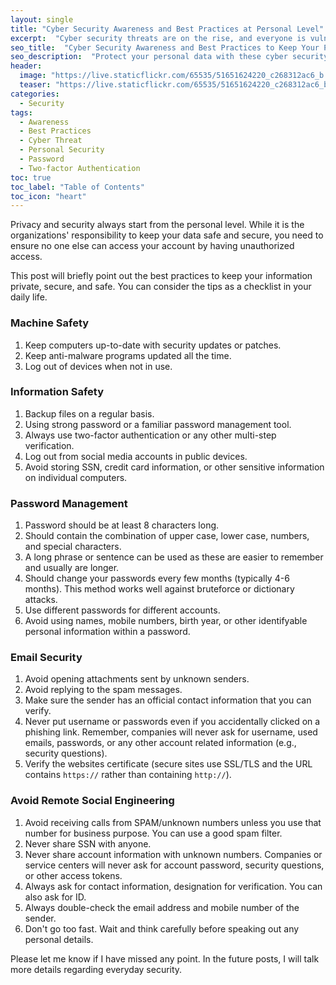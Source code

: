 ```yaml
---
layout: single
title: "Cyber Security Awareness and Best Practices at Personal Level"
excerpt:  "Cyber security threats are on the rise, and everyone is vulnerable to attacks. Whether you are an individual, a business owner, or a government agency, it is essential to take measures to secure your digital assets. In this blog post, I will discuss cyber security awareness and best practices at the personal level, including tips on how to protect your devices, personal information, and online accounts."
seo_title:  "Cyber Security Awareness and Best Practices to Keep Your Personal Data and Online Accounts Safe"
seo_description:  "Protect your personal data with these cyber security awareness tips and best practices. Learn how to safeguard your devices, online accounts, and personal information against cyber attacks."
header:
  image: "https://live.staticflickr.com/65535/51651624220_c268312ac6_b.jpg"
  teaser: "https://live.staticflickr.com/65535/51651624220_c268312ac6_b.jpg"
categories:
  - Security
tags:
  - Awareness
  - Best Practices
  - Cyber Threat
  - Personal Security
  - Password
  - Two-factor Authentication
toc: true
toc_label: "Table of Contents"
toc_icon: "heart"
---
```




Privacy and security always start from the personal level. While it is the organizations' responsibility to keep your data safe and secure, you need to ensure no one else can access your account by having unauthorized access.

This post will briefly point out the best practices to keep your information private, secure, and safe. You can consider the tips as a checklist in your daily life.

### Machine Safety
1. Keep computers up-to-date with security updates or patches.
2. Keep anti-malware programs updated all the time.
3. Log out of devices when not in use.

### Information Safety
1. Backup files on a regular basis.
2. Using strong password or a familiar password management tool.
3. Always use two-factor authentication or any other multi-step verification.
4. Log out from social media accounts in public devices.
5. Avoid storing SSN, credit card information, or other sensitive information on individual computers.


### Password Management
1. Password should be at least 8 characters long.
2. Should contain the combination of upper case, lower case, numbers, and special characters.
3. A long phrase or sentence can be used as these are easier to remember and usually are longer.
4. Should change your passwords every few months (typically 4-6 months). This method works well against bruteforce or dictionary attacks.
5. Use different passwords for different accounts.
6. Avoid using names, mobile numbers, birth year, or other identifyable personal information within a password.


### Email Security
1. Avoid opening attachments sent by unknown senders.
2. Avoid replying to the spam messages.
3. Make sure the sender has an official contact information that you can verify.
4. Never put username or passwords even if you accidentally clicked on a phishing link. Remember, companies will never ask for username, used emails, passwords, or any other account related information (e.g., security questions).
5. Verify the websites certificate (secure sites use SSL/TLS and the URL contains `https://` rather than containing `http://`).


### Avoid Remote Social Engineering
1. Avoid receiving calls from SPAM/unknown numbers unless you use that number for business purpose. You can use a good spam filter.
2. Never share SSN with anyone.
3.  Never share account information with unknown numbers. Companies or service centers will never ask for account password, security questions, or other access tokens.
4. Always ask for contact information, designation for verification. You can also ask for ID.
5. Always double-check the email address and mobile number of the sender.
6. Don't go too fast. Wait and think carefully before speaking out any personal details.

Please let me know if I have missed any point. In the future posts, I will talk more details regarding everyday security.
<!--stackedit_data:
eyJoaXN0b3J5IjpbLTQxNzcwNDk0Ml19
-->